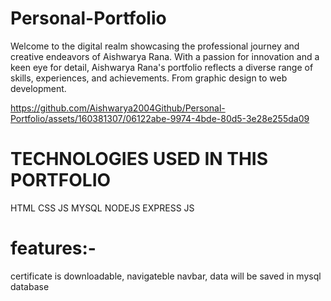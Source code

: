 # Personal-Portfolio
Welcome to the digital realm showcasing the professional journey and creative endeavors of Aishwarya Rana.  With a passion for innovation and a keen eye for detail, Aishwarya Rana's portfolio reflects a diverse range of skills, experiences, and achievements. From graphic design to web development.


https://github.com/Aishwarya2004Github/Personal-Portfolio/assets/160381307/06122abe-9974-4bde-80d5-3e28e255da09

# TECHNOLOGIES USED IN THIS PORTFOLIO
HTML
CSS
JS
MYSQL
NODEJS
EXPRESS JS
# features:-
certificate is downloadable,
navigateble navbar,
data will be saved in mysql database
